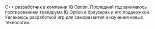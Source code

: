 С++ разработчик в компании IQ Option. Последний год занимаюсь портированием трейдрума IQ Option в браузерах и его поддержкой. Увлекаюсь разработкой игр для саморазвития и изучения новых технологий.
